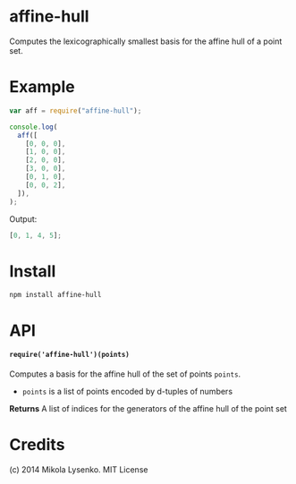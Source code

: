 # affine-hull

Computes the lexicographically smallest basis for the affine hull of a point set.

# Example

```javascript
var aff = require("affine-hull");

console.log(
  aff([
    [0, 0, 0],
    [1, 0, 0],
    [2, 0, 0],
    [3, 0, 0],
    [0, 1, 0],
    [0, 0, 2],
  ]),
);
```

Output:

```javascript
[0, 1, 4, 5];
```

# Install

```
npm install affine-hull
```

# API

#### `require('affine-hull')(points)`

Computes a basis for the affine hull of the set of points `points`.

- `points` is a list of points encoded by d-tuples of numbers

**Returns** A list of indices for the generators of the affine hull of the point set

# Credits

(c) 2014 Mikola Lysenko. MIT License
